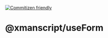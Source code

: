 
[![Commitizen friendly](https://img.shields.io/badge/commitizen-friendly-brightgreen.svg)](http://commitizen.github.io/cz-cli/)

# @xmanscript/useForm